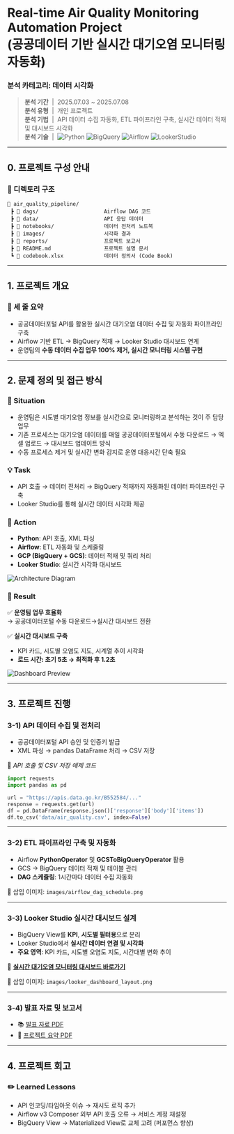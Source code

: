 # Real-time Air Quality Monitoring Automation Project <br/> (공공데이터 기반 실시간 대기오염 모니터링 자동화)

### 분석 카테고리: 데이터 시각화
> **분석 기간** &nbsp;|&nbsp;  2025.07.03 ~ 2025.07.08  
> **분석 유형** &nbsp;|&nbsp;  개인 프로젝트  
> **분석 기법** &nbsp;|&nbsp;  API 데이터 수집 자동화, ETL 파이프라인 구축, 실시간 데이터 적재 및 대시보드 시각화  
> **분석 기술** &nbsp;|&nbsp;  ![Python](https://img.shields.io/badge/Python-3776AB?style=flat-square&logo=Python&logoColor=white) ![BigQuery](https://img.shields.io/badge/BigQuery-4285F4?style=flat-square&logo=GoogleCloud&logoColor=white) ![Airflow](https://img.shields.io/badge/Airflow-017CEE?style=flat-square&logo=ApacheAirflow&logoColor=white) ![LookerStudio](https://img.shields.io/badge/LookerStudio-4285F4?style=flat-square&logo=Looker&logoColor=white)  

---

## 0. 프로젝트 구성 안내

### 📂 디렉토리 구조

```plaintext
📁 air_quality_pipeline/
 ┣ 📁 dags/                     Airflow DAG 코드
 ┣ 📁 data/                     API 응답 데이터
 ┣ 📁 notebooks/                데이터 전처리 노트북
 ┣ 📁 images/                   시각화 결과
 ┣ 📁 reports/                  프로젝트 보고서
 ┣ 📄 README.md                 프로젝트 설명 문서
 ┗ 📄 codebook.xlsx             데이터 정의서 (Code Book)
```

---

## 1. 프로젝트 개요

### 📌 세 줄 요약
- 공공데이터포털 API를 활용한 실시간 대기오염 데이터 수집 및 자동화 파이프라인 구축
- Airflow 기반 ETL → BigQuery 적재 → Looker Studio 대시보드 연계
- 운영팀의 **수동 데이터 수집 업무 100% 제거, 실시간 모니터링 시스템 구현**

---

## 2. 문제 정의 및 접근 방식

### 🔎 Situation
- 운영팀은 시도별 대기오염 정보를 실시간으로 모니터링하고 분석하는 것이 주 담당 업무
- 기존 프로세스는 대기오염 데이터를 매일 공공데이터포털에서 수동 다운로드 → 엑셀 업로드 → 대시보드 업데이트 방식
- 수동 프로세스 제거 및 실시간 변화 감지로 운영 대응시간 단축 필요

### 💡 Task
- API 호출 → 데이터 전처리 → BigQuery 적재까지 자동화된 데이터 파이프라인 구축
- Looker Studio를 통해 실시간 데이터 시각화 제공

### 🏃 Action
- **Python**: API 호출, XML 파싱
- **Airflow**: ETL 자동화 및 스케줄링
- **GCP (BigQuery + GCS)**: 데이터 적재 및 쿼리 처리
- **Looker Studio**: 실시간 시각화 대시보드

![Architecture Diagram](images/architecture.png)

### 🚀 Result
✅ **운영팀 업무 효율화**  
→ 공공데이터포털 수동 다운로드→실시간 대시보드 전환  

✅ **실시간 대시보드 구축**  
- KPI 카드, 시도별 오염도 지도, 시계열 추이 시각화
- **로드 시간: 초기 5초 → 최적화 후 1.2초**

![Dashboard Preview](images/dashboard.png)

---

## 3. 프로젝트 진행

### 3-1) API 데이터 수집 및 전처리
- 공공데이터포털 API 승인 및 인증키 발급
- XML 파싱 → pandas DataFrame 처리 → CSV 저장

📄 *API 호출 및 CSV 저장 예제 코드*
```python
import requests
import pandas as pd

url = "https://apis.data.go.kr/B552584/..."
response = requests.get(url)
df = pd.DataFrame(response.json()['response']['body']['items'])
df.to_csv('data/air_quality.csv', index=False)
```

---

### 3-2) ETL 파이프라인 구축 및 자동화
- Airflow **PythonOperator** 및 **GCSToBigQueryOperator** 활용
- GCS → BigQuery 데이터 적재 및 테이블 관리
- **DAG 스케줄링**: 1시간마다 데이터 수집 자동화

📄 삽입 이미지: `images/airflow_dag_schedule.png`

---

### 3-3) Looker Studio 실시간 대시보드 설계
- BigQuery View를 **KPI**, **시도별 필터용**으로 분리
- Looker Studio에서 **실시간 데이터 연결 및 시각화**
- **주요 영역**: KPI 카드, 시도별 오염도 지도, 시간대별 변화 추이

🔗 **[실시간 대기오염 모니터링 대시보드 바로가기](#)**

📄 삽입 이미지: `images/looker_dashboard_layout.png`

---

### 3-4) 발표 자료 및 보고서
- 📚 [발표 자료 PDF](reports/air_quality_presentation.pdf)
- 📄 [프로젝트 요약 PDF](reports/air_quality_summary.pdf)

---

## 4. 프로젝트 회고

### ✏️ Learned Lessons
- API 인코딩/타임아웃 이슈 → 재시도 로직 추가
- Airflow v3 Composer 외부 API 호출 오류 → 서비스 계정 재설정
- BigQuery View → Materialized View로 교체 고려 (퍼포먼스 향상)
